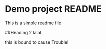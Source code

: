 # Demo project README

This is a simple readme file

##Heading 2 lalal

this is bound to cause Trouble!
